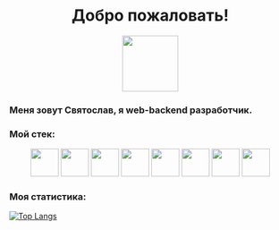 <div id="header!" align="center">
  <h1>Добро пожаловать!</h1></>
  <div id="footer" align="center">
  <img src="https://media.giphy.com/media/M9gbBd9nbDrOTu1Mqx/giphy.gif" width="100"/>
  </div> 
</div>

<div id='main'>
  <h3> Меня зовут Святослав, я web-backend разработчик.</h2>
  <h3>Мой стек:</h3>
    <div id="stack" align="center">
     <img src="https://cdn.jsdelivr.net/gh/devicons/devicon/icons/python/python-original.svg" width=50 height=50 />
     <img src="https://cdn.jsdelivr.net/gh/devicons/devicon/icons/debian/debian-original.svg" width=50 height=50 />
     <img src="https://cdn.jsdelivr.net/gh/devicons/devicon/icons/fastapi/fastapi-original-wordmark.svg" width=50 height=50/>
     <img src="https://cdn.jsdelivr.net/gh/devicons/devicon/icons/django/django-plain.svg" width=50 height=50 /> 
     <img src="https://cdn.jsdelivr.net/gh/devicons/devicon/icons/postgresql/postgresql-original.svg" width=50 height=50 />
     <img src="https://cdn.jsdelivr.net/gh/devicons/devicon/icons/nginx/nginx-original.svg" width=50 height=50 />
     <img src="https://cdn.jsdelivr.net/gh/devicons/devicon/icons/docker/docker-original.svg" width=50 height=50 />
     <img src="https://cdn.jsdelivr.net/gh/devicons/devicon/icons/redis/redis-original-wordmark.svg" width=50 height=50 />               
    </div>
</div>                   
 <h3>Моя статистика:</h3>                        

[![Top Langs](https://github-readme-stats.vercel.app/api/top-langs/?username=tawaluk)](https://github.com/anuraghazra/github-readme-stats)
